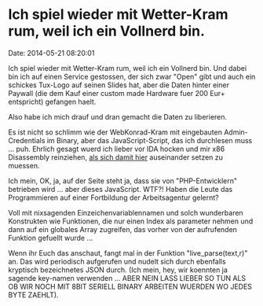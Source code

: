 Ich spiel wieder mit Wetter-Kram rum, weil ich ein Vollnerd bin.
================================================================

Date: 2014-05-21 08:20:01

Ich spiel wieder mit Wetter-Kram rum, weil ich ein Vollnerd bin. Und
dabei bin ich auf einen Service gestossen, der sich zwar \"Open\" gibt
und auch ein schickes Tux-Logo auf seinen Slides hat, aber die Daten
hinter einer Paywall (die dem Kauf einer custom made Hardware fuer 200
Eur+ entspricht) gefangen haelt.

Also habe ich mich drauf und dran gemacht die Daten zu liberieren.

Es ist nicht so schlimm wie der WebKonrad-Kram mit eingebauten
Admin-Credentials im Binary, aber das JavaScript-Script, das ich
durchlesen muss \... puh. Ehrlich gesagt wuerd ich lieber vor IDA hocken
und mir x86 Disassembly reinziehen, [als sich damit
hier](http://www.lightningmaps.org/js/live.js) auseinander setzen zu
muessen.

Ich mein, OK, ja, auf der Seite steht ja, dass sie von
\"PHP-Entwicklern\" betrieben wird \... aber dieses JavaScript. WTF?!
Haben die Leute das Programmieren auf einer Fortbildung der
Arbeitsagentur gelernt?

Voll mit nixsagenden Einzeichenvariablennamen und solch wunderbaren
Konstrukten wie Funktionen, die nur einen Index als parameter nehmen und
dann auf ein globales Array zugreifen, das vorher von der aufrufenden
Funktion gefuellt wurde \...

Wenn ihr Euch das anschaut, fangt mal in der Funktion
\"live\_parse(text,r)\" an. Das wird periodisch aufgerufen und nudelt
sich durch ebenfalls kryptisch bezeichnetes JSON durch. (Ich mein, hey,
wir koennten ja sagende key-namen verwenden \... ABER NEIN LASS LIEBER
SO TUN ALS OB WIR NOCH MIT 8BIT SERIELL BINARY ARBEITEN WUERDEN WO JEDES
BYTE ZAEHLT).
